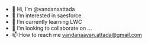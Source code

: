 - 👋 Hi, I’m @vandanaattada
- 👀 I’m interested in saesforce
- 🌱 I’m currently learning LWC
- 💞️ I’m looking to collaborate on ...
- 📫 How to reach me vandanaayan.attada@gmail.com

<!---
vandanaattada/vandanaattada is a ✨ special ✨ repository because its `README.md` (this file) appears on your GitHub profile.
You can click the Preview link to take a look at your changes.
--->

